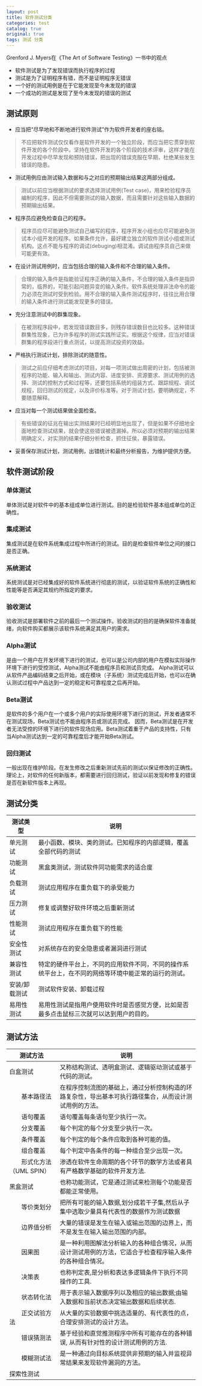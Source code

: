 ```yaml
---
layout: post
title: 软件测试分类
categories: test
catalog: true
original: true
tags: 测试 分类
---
```


Grenford J. Myers在《The Art of Software Testing》一书中的观点
* 软件测试是为了发现错误而执行程序的过程
* 测试是为了证明程序有错，而不是证明程序无错误
* 一个好的测试用例是在于它能发现至今未发现的错误
* 一个成功的测试是发现了至今未发现的错误的测试

## 测试原则

- 应当把“尽早地和不断地进行软件测试”作为软件开发者的座右铭。  
> 不应把软件测试仅仅看作是软件开发的一个独立阶段，而应当把它贯穿到软件开发的各个阶段中。坚持在软件开发的各个阶段的技术评审，这样才能在开发过程中尽早发现和预防错误，把出现的错误克服在早期，杜绝某些发生错误的隐患。
- 测试用例应由测试输入数据和与之对应的预期输出结果这两部分组成。  
> 测试以前应当根据测试的要求选择测试用例(Test case)，用来检验程序员编制的程序，因此不但需要测试的输入数据，而且需要针对这些输入数据的预期输出结果。
- 程序员应避免检查自己的程序。  
> 程序员应尽可能避免测试自己编写的程序，程序开发小组也应尽可能避免测试本小组开发的程序。如果条件允许，最好建立独立的软件测试小组或测试机构。这点不能与程序的调试(debuging)相混淆。调试由程序员自己来做可能更有效。
- 在设计测试用例时，应当包括合理的输入条件和不合理的输入条件。  
> 合理的输入条件是指能验证程序正确的输入条件，不合理的输入条件是指异常的，临界的，可能引起问题异变的输入条件。软件系统处理非法命令的能力必须在测试时受到检验。用不合理的输入条件测试程序时，往往比用合理的输入条件进行测试能发现更多的错误。
- 充分注意测试中的群集现象。  
> 在被测程序段中，若发现错误数目多，则残存错误数目也比较多。这种错误群集性现象，已为许多程序的测试实践所证实。根据这个规律，应当对错误群集的程序段进行重点测试，以提高测试投资的效益。
- 严格执行测试计划，排除测试的随意性。
> 测试之前应仔细考虑测试的项目，对每一项测试做出周密的计划，包括被测程序的功能、输入和输出、测试内容、进度安排、资源要求、测试用例的选择、测试的控制方式和过程等，还要包括系统的组装方式、跟踪规程、调试规程，回归测试的规定，以及评价标准等。对于测试计划，要明确规定，不要随意解释。
- 应当对每一个测试结果做全面检查。
> 有些错误的征兆在输出实测结果时已经明显地出现了，但是如果不仔细地全面地检查测试结果，就会使这些错误被遗漏掉。所以必须对预期的输出结果明确定义，对实测的结果仔细分析检查，抓住征侯，暴露错误。
- 妥善保存测试计划，测试用例，出错统计和最终分析报告，为维护提供方便。

## 软件测试阶段

### 单体测试
单体测试是对软件中的基本组成单位进行测试。目的是检验软件基本组成单位的正确性。

### 集成测试
集成测试是在软件系统集成过程中所进行的测试。目的是检查软件单位之间的接口是否正确。

### 系统测试
系统测试是对已经集成好的软件系统进行彻底的测试，以验证软件系统的正确性和性能等是否满足其规约所指定的要求。

### 验收测试
验收测试是部署软件之前的最后一个测试操作。验收测试的目的是确保软件准备就绪，向软件购买都展示该软件系统满足其用户的需求。

### Alpha测试
是由一个用户在开发环境下进行的测试，也可以是公司内部的用户在模拟实际操作环境下进行的受控测试，Alpha测试不能由程序员和测试员完成。
Alpha测试可以从软件产品编码结束之后开始，或在模块（子系统）测试完成后开始，也可以在确认测试过程中产品达到一定的稳定和可靠程度之后再开始。

### Beta测试
是软件的多个用户在一个或多个用户的实际使用环境下进行的测试，开发者通常不在测试现场，Beta测试也不能由程序员或测试员完成。
因而，Beta测试是在开发者无法受控的环境下进行的软件现场应用。Beta测试着重于产品的支持性，只有当Alpha测试达到一定的可靠程度后才能开始Beta测试。

### 回归测试
一般出现在维护阶段。在发生修改之后重新测试先前的测试以保证修改的正确性。
理论上，对软件的任何新版本，都需要进行回归测试，验证以前发现和修复的错误 是否在新软件版本上再现。

## 测试分类

| 测试类型       | 说明                                       |
|--------------| ----------------------------------------- |
| 单元测试 | 最小函数、模块、类的测试。已知程序的内部逻辑，覆盖全部代码的测试 |
| 功能测试 | 黑盒类测试，测试软件同功能需求的适合度 |
| 负载测试 | 测试应用程序在重负载下的承受能力 |
| 压力测试 | 修复或调整好软件环境之后重新测试 |
| 性能测试 | 测试应用程序在重负载下的性能 |
| 安全性测试 | 对系统存在的安全隐患或者漏洞进行测试   |
| 兼容性测试  | 特定的硬件平台上，不同的应用软件不同，不同的操作系统平台上，在不同的网络等环境中能正常的运行的测试。 |
| 安装/卸载测试 | 测试软件安装、卸载过程 |
| 易用性测试| 易用性测试是指用户使用软件时是否感觉方便，比如是否最多点击鼠标三次就可以达到用户的目的。|

## 测试方法

| 测试方法       | 说明                                       |
|--------------| ----------------------------------------- |
| 白盒测试 | 又称结构测试、透明盒测试、逻辑驱动测试或基于代码的测试。　 |
|　　基本路径法 | 在程序控制流图的基础上，通过分析控制构造的环路复杂性，导出基本可执行路径集合，从而设计测试用例的方法。　 |
|　　语句覆盖 | 语句覆盖每条语句至少执行一次。　 |
|　　分支覆盖 | 每个判定的每个分支至少执行一次。　 |
|　　条件覆盖 | 每个判定的每个条件应取到各种可能的值。　 |
|　　组合覆盖 | 每个判定中各条件的每一种组合至少出现一次。　 |
|　　形式化方法（UML SPIN） | 渗透在软件生命周期的各个环节的数学方法或者具有严格数学基础的软件开发方法.　 |
| 黑盒测试 | 也称功能测试，它是通过测试来检测每个功能是否都能正常使用。　 |
|　　等价类划分 | 把所有可能的输入数据,划分成若干子集,然后从子集中选取少量具有代表性的数据作为测试数据　 |
|　　边界值分析 | 大量的错误是发生在输入或输出范围的边界上，而不是发生在输入输出范围的内部。　 |
|　　因果图 | 是一种利用图解法分析输入的各种组合情况，从而设计测试用例的方法，它适合于检查程序输入条件的各种组合情况。　 |
|　　决策表 | 也称判定表,是分析和表达多逻辑条件下执行不同操作的工具.　 |
|　　状态转化法 | 用于表示输入数据序列以及相应的输出数据;由输入数据和当前状态决定输出数据和后续状态.　 |
|　　正交试验方法 | 从大量的实验数据中挑选适量的、有代表性的点，合理安排测试的设计方法。　 |
|　　错误猜测法 | 基于经验和直觉推测程序中所有可能存在的各种错误, 从而有针对性的设计测试用例的方法.　 |
|　　模糊测试法 | 是一种通过向目标系统提供非预期的输入并监视异常结果来发现软件漏洞的方法。　 |
| 探索性测试 | |
